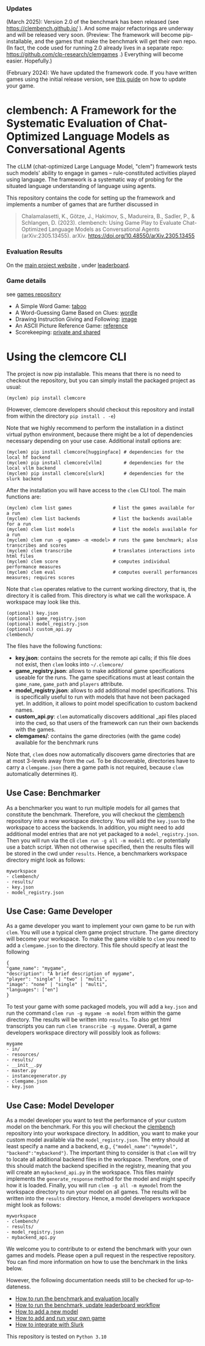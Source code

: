 ### Updates
(March 2025): Version 2.0 of the benchmark has been released (see <https://clembench.github.io/> ). And some major refactorings are underway and will be released very soon. (Preview: The framework will become pip-installable, and the games that make the benchmark will get their own repo. (In fact, the code used for running 2.0 already lives in a separate repo: <https://github.com/clp-research/clemgames> .) Everything will become easier. Hopefully.)

(February 2024): We have updated the framework code. If you have written games using the initial release version, see [this guide](docs/howto_update_to_v1.md) on how to update your game.

# clembench: A Framework for the Systematic Evaluation of Chat-Optimized Language Models as Conversational Agents

The cLLM (chat-optimized Large Language Model, "clem") framework tests such models' ability to engage in games – rule-constituted activities played using language.
The framework is a systematic way of probing for the situated language understanding of language using agents.

This repository contains the code for setting up the framework and implements a number of games that are further discussed in 

> Chalamalasetti, K., Götze, J., Hakimov, S., Madureira, B., Sadler, P., & Schlangen, D. (2023). clembench: Using Game Play to Evaluate Chat-Optimized Language Models as Conversational Agents (arXiv:2305.13455). arXiv. https://doi.org/10.48550/arXiv.2305.13455

### Evaluation Results

On the [main project website](https://clembench.github.io) , under [leaderboard](https://clembench.github.io/leaderboard.html).

### Game details

see [games repository](https://github.com/clp-research/clemgames)
- A Simple Word Game: [taboo](docs/taboo.md)
- A Word-Guessing Game Based on Clues: [wordle](docs/wordle.md)
- Drawing Instruction Giving and Following: [image](docs/image.md)
- An ASCII Picture Reference Game: [reference](docs/reference.md)
- Scorekeeping: [private and shared](docs/privateshared.md)

# Using the clemcore CLI

The project is now pip installable.
This means that there is no need to checkout the repository, but you can simply install the packaged project as usual:
```
(myclem) pip install clemcore
```
(However, clemcore developers should checkout this repository and install from within the directory `pip install . -e`) 

Note that we highly recommend to perform the installation in a distinct virtual python environment, because there might be a lot of dependencies necessary depending on your use case.
Additional install options are:
```
(myclem) pip install clemcore[huggingface] # dependencies for the local hf backend
(myclem) pip install clemcore[vllm]        # dependencies for the local vllm backend
(myclem) pip install clemcore[slurk]       # dependencies for the slurk backend 
```

After the installation you will have access to the `clem` CLI tool. The main functions are:

```
(myclem) clem list games               # list the games available for a run
(myclem) clem list backends            # list the backends available for a run
(myclem) clem list models              # list the models available for a run
(myclem) clem run -g <game> -m <model> # runs the game benchmark; also transcribes and scores
(myclem) clem transcribe               # translates interactions into html files
(myclem) clem score                    # computes individual performance measures
(myclem) clem eval                     # computes overall performances measures; requires scores
```

Note that `clem` operates relative to the current working directory, that is, the directory it is called from.
This directory is what we call the workspace.
A workspace may look like this.

```
(optional) key.json
(optional) game_registry.json 
(optional) model_registry.json  
(optional) custom_api.py 
clembench/
```

The files have the following functions:
- **key.json**: contains the secrets for the remote api calls; if this file does not exist, then `clem` looks into `~/.clemcore/`
- **game_registry.json**: allows to make additional game specifications useable for the runs. The game specifications must at least contain the `game_name`, `game_path` and `players` attribute. 
- **model_registry.json**: allows to add additional model specifications. This is specifically useful to run with models that have not been packaged yet. In addition, it allows to point model specification to custom backend names.
- **custom_api.py**: `clem` automatically discovers additional _api files placed into the cwd, so that users of the framework can run their own backends with the games.
- **clemgames/**: contains the game directories (with the game code) available for the benchmark runs

Note that, `clem` does now automatically discovers game directories that are at most 3-levels away from the `cwd`. 
To be discoverable, directories have to carry a `clemgame.json` (here a game path is not required, because `clem` automatically determines it).

## Use Case: Benchmarker

As a benchmarker you want to run multiple models for all games that constitute the benchmark.
Therefore, you will checkout the [clembench](https://github.com/clp-research/clembench) repository into a new workspace directory.
You will add the `key.json` to the workspace to access the backends.
In addition, you might need to add additional model entries that are not yet packaged to a `model_registry.json`.
Then you will run via the cli `clem run -g all -m model1` etc. or potentially use a batch script.
When not otherwise specified, then the results files will be stored in the cwd under `results`. 
Hence, a benchmarkers workspace directory might look as follows:

```
myworkspace
- clembench/
- results/
- key.json 
- model_registry.json  
```

## Use Case: Game Developer

As a game developer you want to implement your own game to be run with `clem`.
You will use a typical clem game project structure.
The game directory will become your workspace.
To make the game visible to `clem` you need to add a `clemgame.json` to the directory.
This file should specify at least the following
```
{
"game_name": "mygame",
"description": "A brief description of mygame",
"player": "single" | "two" | "multi",
"image": "none" | "single" | "multi",
"languages": ["en"]
}
```

To test your game with some packaged models, you will add a `key.json` and run the command `clem run -g mygame -m model` from within the game directory.
The results will be written into `results`.
To also get html transcripts you can run `clem transcribe -g mygame`.
Overall, a game developers workspace directory will possibly look as follows:

```
mygame
- in/
- resources/
- results/
- __init__.py
- master.py
- instancegenerator.py
- clemgame.json
- key.json   
```

## Use Case: Model Developer

As a model developer you want to test the performance of your custom model on the benchmark.
For this you will checkout the [clembench](https://github.com/clp-research/clembench) repository into your workspace directory.
In addition, you want to make your custom model available via the `model_registry.json`.
The entry should at least specify a name and a backend, e.g., `{"model_name":"mymodel", "backend":"mybackend"}`. 
The important thing to consider is that `clem` will try to locate all additional backend files in the workspace.
Therefore, one of this should match the backend specified in the registry, meaning that you will create an `mybackend_api.py` in the workspace.
This files mainly implements the `generate_response` method for the model and might specify how it is loaded.
Finally, you will run `clem -g all -m mymodel` from the workspace directory to run your model on all games.
The results will be written into the `results` directory.
Hence, a model developers workspace might look as follows:

```
myworkspace
- clembench/
- results/
- model_registry.json
- mybackend_api.py  
```



We welcome you to contribute to or extend the benchmark with your own games and models. 
Please open a pull request in the respective repository. 
You can find more information on how to use the benchmark in the links below.

However, the following documentation needs still to be checked for up-to-dateness.

- [How to run the benchmark and evaluation locally](docs/howto_run_benchmark.md)
- [How to run the benchmark, update leaderboard workflow](docs/howto_benchmark_workflow.md)
- [How to add a new model](docs/howto_add_models.md)
- [How to add and run your own game](docs/howto_add_games.md)
- [How to integrate with Slurk](docs/howto_slurk.md)

This repository is tested on `Python 3.10`